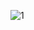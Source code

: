 

![1](https://github.com/bindo2512/Web3_Project_SportsFusion_Collectibles_Solana/assets/57895319/0da0a06e-42ed-4b9e-bbed-5eb84f2317ec)
